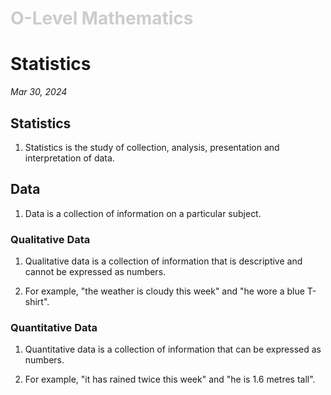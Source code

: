 <h1 style="color: #ccc">O-Level Mathematics</h1>

# Statistics

*Mar 30, 2024*

## Statistics

1. Statistics is the study of collection, analysis, presentation and interpretation of data.

## Data

1. Data is a collection of information on a particular subject.

### Qualitative Data

1. Qualitative data is a collection of information that is descriptive and cannot be expressed as numbers.

2. For example, "the weather is cloudy this week" and "he wore a blue T-shirt".

### Quantitative Data

1. Quantitative data is a collection of information that can be expressed as numbers.

2. For example, "it has rained twice this week" and "he is 1.6 metres tall".
